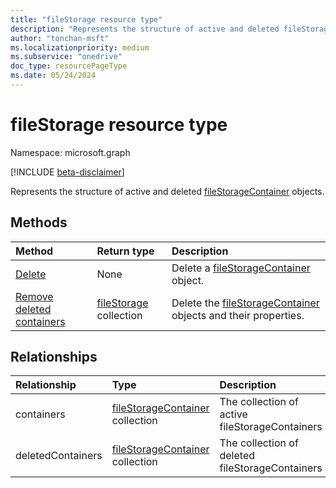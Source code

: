 ```yaml
---
title: "fileStorage resource type"
description: "Represents the structure of active and deleted fileStorageContainer objects."
author: "tonchan-msft"
ms.localizationpriority: medium
ms.subservice: "onedrive"
doc_type: resourcePageType
ms.date: 05/24/2024
---
```


# fileStorage resource type

Namespace: microsoft.graph

[!INCLUDE [beta-disclaimer](../../includes/beta-disclaimer.md)]

Represents the structure of active and deleted [fileStorageContainer](../resources/filestoragecontainer.md) objects.

## Methods
|Method|Return type|Description|
|:---|:---|:---|
|[Delete](../api/filestorage-delete-containers.md)|None|Delete a [fileStorageContainer](../resources/filestoragecontainer.md) object.|
|[Remove deleted containers](../api/filestorage-delete-deletedcontainers.md)|[fileStorage](../resources/filestorage.md) collection|Delete the [fileStorageContainer](../resources/filestoragecontainer.md) objects and their properties.|

## Relationships
|Relationship|Type|Description|
|:---|:---|:---|
|containers|[fileStorageContainer](../resources/filestoragecontainer.md) collection|The collection of active fileStorageContainers|
|deletedContainers|[fileStorageContainer](../resources/filestoragecontainer.md) collection|The collection of deleted fileStorageContainers|
